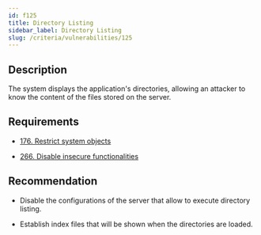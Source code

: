 ```yaml
---
id: f125
title: Directory Listing
sidebar_label: Directory Listing
slug: /criteria/vulnerabilities/125
---
```


## Description

The system displays
the application's directories,
allowing an attacker
to know the content of
the files stored on the server.

## Requirements

- [176. Restrict system objects](/criteria/requirements/176)

- [266. Disable insecure functionalities](/criteria/requirements/266)

## Recommendation

- Disable the configurations
  of the server that allow
  to execute directory listing.

- Establish index files
  that will be shown
  when the directories are loaded.
